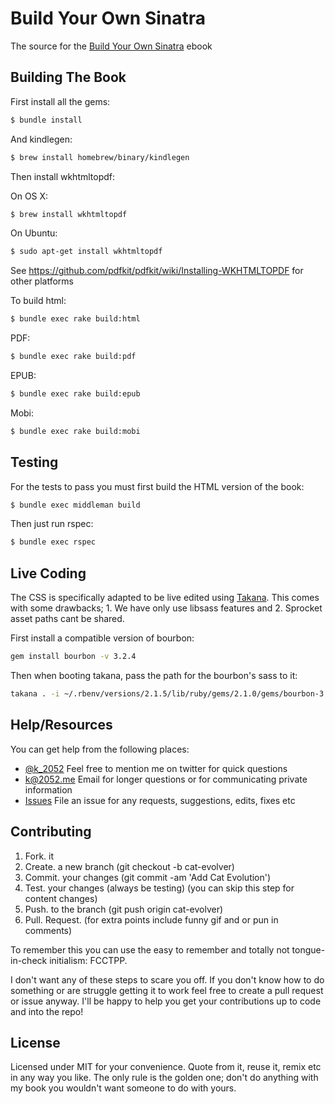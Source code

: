 # Build Your Own Sinatra

The source for the [Build Your Own Sinatra](https://buildYourOwnSinatra.com) ebook

## Building The Book

First install all the gems:

```sh
$ bundle install
```

And kindlegen:

```sh
$ brew install homebrew/binary/kindlegen
```

Then install wkhtmltopdf:

On OS X:

```sh
$ brew install wkhtmltopdf
```

On Ubuntu:

```sh
$ sudo apt-get install wkhtmltopdf
```

See https://github.com/pdfkit/pdfkit/wiki/Installing-WKHTMLTOPDF for other platforms

To build html:

```sh
$ bundle exec rake build:html
```

PDF:

```sh
$ bundle exec rake build:pdf
```

EPUB:

```sh
$ bundle exec rake build:epub
```

Mobi:

```sh
$ bundle exec rake build:mobi
```

## Testing

For the tests to pass you must first build the HTML version of the book:

```sh
$ bundle exec middleman build
```

Then just run rspec:

```sh
$ bundle exec rspec
```

## Live Coding

The CSS is specifically adapted to be live edited using [Takana](https://github.com/mechio/takana). This comes with some drawbacks; 1. We have only use libsass features and 2. Sprocket asset paths cant be shared.

First install a compatible version of bourbon:

```sh
gem install bourbon -v 3.2.4
```

Then when booting takana, pass the path for the bourbon's sass to it:

```sh
takana . -i ~/.rbenv/versions/2.1.5/lib/ruby/gems/2.1.0/gems/bourbon-3.2.4/dist
```

## Help/Resources

You can get help from the following places:

- [@k_2052](http://twitter.com/k_2052) Feel free to mention me on twitter for quick questions
- [k@2052.me](mailto:k@2052.me) Email for longer questions or for communicating private information
- [Issues](https://github.com/BuildYourOwnSinatra/book/issues) File an issue for any requests, suggestions, edits, fixes etc

## Contributing

1. Fork. it
2. Create. a new branch (git checkout -b cat-evolver)
3. Commit. your changes (git commit -am 'Add Cat Evolution')
4. Test. your changes (always be testing) (you can skip this step for content changes)
5. Push. to the branch (git push origin cat-evolver)
6. Pull. Request. (for extra points include funny gif and or pun in comments)

To remember this you can use the easy to remember and totally not tongue-in-check initialism:
FCCTPP.

I don't want any of these steps to scare you off. If you don't know how to do something or are struggle getting it to work feel free to create a pull request or issue anyway. I'll be happy to help you get your contributions up to code and into the repo!

## License

Licensed under MIT for your convenience. Quote from it, reuse it, remix etc in any way you like. The only rule is the golden one; don't do anything with my book you wouldn't want someone to do with yours.
